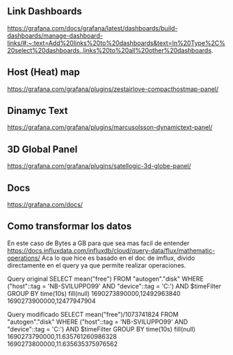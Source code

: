 ## Link Dashboards
https://grafana.com/docs/grafana/latest/dashboards/build-dashboards/manage-dashboard-links/#:~:text=Add%20links%20to%20dashboards&text=In%20Type%2C%20select%20dashboards.,links%20to%20all%20other%20dashboards.

## Host (Heat) map
https://grafana.com/grafana/plugins/zestairlove-compacthostmap-panel/

## Dinamyc Text
https://grafana.com/grafana/plugins/marcusolsson-dynamictext-panel/

## 3D Global Panel
https://grafana.com/grafana/plugins/satellogic-3d-globe-panel/

## Docs
https://grafana.com/docs/

## Como transformar los datos
En este caso de Bytes a GB para que sea mas facil de entender
https://docs.influxdata.com/influxdb/cloud/query-data/flux/mathematic-operations/
Aca lo que hice es basado en el doc de imflux, divido directamente en el query ya que permite realizar operaciones.

Query original
SELECT mean("free") FROM "autogen"."disk" WHERE ("host"::tag = 'NB-SVILUPPO99' AND "device"::tag = 'C:') AND $timeFilter GROUP BY time(10s) fill(null)
1690273890000,12492963840
1690273900000,12477947904


Query modificado
SELECT mean("free")/1073741824 FROM "autogen"."disk" WHERE ("host"::tag = 'NB-SVILUPPO99' AND "device"::tag = 'C:') AND $timeFilter GROUP BY time(10s) fill(null)
1690273790000,11.635761260986328
1690273800000,11.635635375976562
